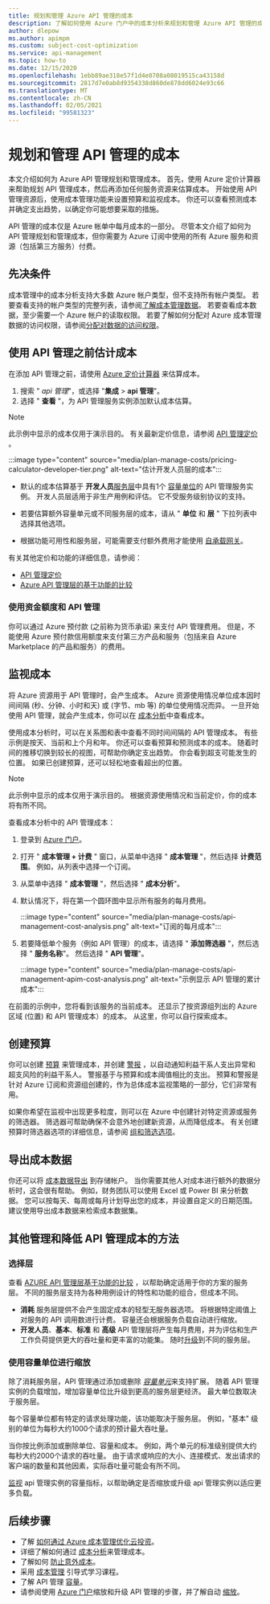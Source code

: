 ```yaml
---
title: 规划和管理 Azure API 管理的成本
description: 了解如何使用 Azure 门户中的成本分析来规划和管理 Azure API 管理的成本。
author: dlepow
ms.author: apimpm
ms.custom: subject-cost-optimization
ms.service: api-management
ms.topic: how-to
ms.date: 12/15/2020
ms.openlocfilehash: 1ebb89ae318e57f1d4e0708a08019515ca43158d
ms.sourcegitcommit: 2817d7e0ab8d9354338d860de878dd6024e93c66
ms.translationtype: MT
ms.contentlocale: zh-CN
ms.lasthandoff: 02/05/2021
ms.locfileid: "99581323"
---
```

# <a name="plan-and-manage-costs-for-api-management"></a>规划和管理 API 管理的成本

本文介绍如何为 Azure API 管理规划和管理成本。 首先，使用 Azure 定价计算器来帮助规划 API 管理成本，然后再添加任何服务资源来估算成本。 开始使用 API 管理资源后，使用成本管理功能来设置预算和监视成本。 你还可以查看预测成本并确定支出趋势，以确定你可能想要采取的措施。 

API 管理的成本仅是 Azure 帐单中每月成本的一部分。 尽管本文介绍了如何为 API 管理规划和管理成本，但你需要为 Azure 订阅中使用的所有 Azure 服务和资源（包括第三方服务）付费。

## <a name="prerequisites"></a>先决条件

成本管理中的成本分析支持大多数 Azure 帐户类型，但不支持所有帐户类型。 若要查看支持的帐户类型的完整列表，请参阅[了解成本管理数据](../cost-management-billing/costs/understand-cost-mgt-data.md?WT.mc_id=costmanagementcontent_docsacmhorizontal_-inproduct-learn)。 若要查看成本数据，至少需要一个 Azure 帐户的读取权限。 若要了解如何分配对 Azure 成本管理数据的访问权限，请参阅[分配对数据的访问权限](../cost-management-billing/costs/assign-access-acm-data.md?WT.mc_id=costmanagementcontent_docsacmhorizontal_-inproduct-learn)。

## <a name="estimate-costs-before-using-api-management"></a>使用 API 管理之前估计成本

在添加 API 管理之前，请使用 [Azure 定价计算器](https://azure.microsoft.com/pricing/calculator/) 来估算成本。 

1. 搜索 " *api 管理*"，或选择 "**集成**  >  **api 管理**"。
1. 选择 " **查看** "，为 API 管理服务实例添加默认成本估算。

> [!NOTE]
> 此示例中显示的成本仅用于演示目的。 有关最新定价信息，请参阅 [API 管理定价](https://azure.microsoft.com/pricing/details/api-management/) 。

:::image type="content" source="media/plan-manage-costs/pricing-calculator-developer-tier.png" alt-text="估计开发人员层的成本":::

* 默认的成本估算基于 **开发人员**[服务层](api-management-features.md)中具有1个 [容量单位](api-management-capacity.md)的 API 管理服务实例。 开发人员层适用于非生产用例和评估。 它不受服务级别协议的支持。

* 若要估算额外容量单元或不同服务层的成本，请从 " **单位** 和 **层** " 下拉列表中选择其他选项。

* 根据功能可用性和服务层，可能需要支付额外费用才能使用 [自承载网关](self-hosted-gateway-overview.md)。

有关其他定价和功能的详细信息，请参阅：

* [API 管理定价](https://azure.microsoft.com/pricing/details/api-management/)
* [Azure API 管理层的基于功能的比较](api-management-features.md)

### <a name="using-monetary-credit-with-api-management"></a>使用资金额度和 API 管理

你可以通过 Azure 预付款 (之前称为货币承诺) 来支付 API 管理费用。 但是，不能使用 Azure 预付款信用额度来支付第三方产品和服务（包括来自 Azure Marketplace 的产品和服务）的费用。

## <a name="monitor-costs"></a>监视成本

将 Azure 资源用于 API 管理时，会产生成本。 Azure 资源使用情况单位成本因时间间隔 (秒、分钟、小时和天) 或 (字节、mb 等) 的单位使用情况而异。 一旦开始使用 API 管理，就会产生成本，你可以在 [成本分析](../cost-management-billing/costs/quick-acm-cost-analysis.md?WT.mc_id=costmanagementcontent_docsacmhorizontal_-inproduct-learn)中查看成本。

使用成本分析时，可以在关系图和表中查看不同时间间隔的 API 管理成本。 有些示例是按天、当前和上个月和年。 你还可以查看预算和预测成本的成本。 随着时间的推移切换到较长的视图，可帮助你确定支出趋势。 你会看到超支可能发生的位置。 如果已创建预算，还可以轻松地查看超出的位置。

> [!NOTE]
> 此示例中显示的成本仅用于演示目的。 根据资源使用情况和当前定价，你的成本将有所不同。

查看成本分析中的 API 管理成本：

1. 登录到 [Azure 门户](https://azure.microsoft.com)。
1. 打开 " **成本管理 + 计费** " 窗口，从菜单中选择 " **成本管理** "，然后选择 **计费范围**。 例如，从列表中选择一个订阅。
1. 从菜单中选择 " **成本管理** "，然后选择 " **成本分析**"。
1. 默认情况下，将在第一个圆环图中显示所有服务的每月费用。 

    :::image type="content" source="media/plan-manage-costs/api-management-cost-analysis.png" alt-text="订阅的每月成本":::

1. 若要降低单个服务（例如 API 管理）的成本，请选择 " **添加筛选器** "，然后选择 " **服务名称**"。 然后选择 " **API 管理**"。

    :::image type="content" source="media/plan-manage-costs/api-management-apim-cost-analysis.png" alt-text="示例显示 API 管理的累计成本":::

在前面的示例中，您将看到该服务的当前成本。 还显示了按资源组列出的 Azure 区域 (位置) 和 API 管理成本）的成本。 从这里，你可以自行探索成本。

## <a name="create-budgets"></a>创建预算

你可以创建 [预算](../cost-management-billing/costs/tutorial-acm-create-budgets.md?WT.mc_id=costmanagementcontent_docsacmhorizontal_-inproduct-learn) 来管理成本，并创建 [警报](../cost-management-billing/costs/cost-mgt-alerts-monitor-usage-spending.md?WT.mc_id=costmanagementcontent_docsacmhorizontal_-inproduct-learn) ，以自动通知利益干系人支出异常和超支风险的利益干系人。 警报基于与预算和成本阈值相比的支出。 预算和警报是针对 Azure 订阅和资源组创建的，作为总体成本监视策略的一部分，它们非常有用。 

如果你希望在监视中出现更多粒度，则可以在 Azure 中创建针对特定资源或服务的筛选器。 筛选器可帮助确保不会意外地创建新资源，从而降低成本。 有关创建预算时筛选器选项的详细信息，请参阅 [组和筛选选项](../cost-management-billing/costs/group-filter.md?WT.mc_id=costmanagementcontent_docsacmhorizontal_-inproduct-learn)。

## <a name="export-cost-data"></a>导出成本数据

你还可以将 [成本数据导出](../cost-management-billing/costs/tutorial-export-acm-data.md?WT.mc_id=costmanagementcontent_docsacmhorizontal_-inproduct-learn) 到存储帐户。 当你需要其他人对成本进行额外的数据分析时，这会很有帮助。 例如，财务团队可以使用 Excel 或 Power BI 来分析数据。 您可以按每天、每周或每月计划导出您的成本，并设置自定义的日期范围。 建议使用导出成本数据来检索成本数据集。

## <a name="other-ways-to-manage-and-reduce-costs-for-api-management"></a>其他管理和降低 API 管理成本的方法

### <a name="choose-tier"></a>选择层

查看 [AZURE API 管理层基于功能的比较](api-management-features.md) ，以帮助确定适用于你的方案的服务层。 不同的服务层支持为各种用例设计的特性和功能的组合，但成本不同。 

* **消耗** 服务层提供不会产生固定成本的轻型无服务器选项。 将根据特定阈值上对服务的 API 调用数进行计费。 容量还会根据服务负载自动进行缩放。
* **开发人员**、**基本**、**标准** 和 **高级** API 管理层将产生每月费用，并为评估和生产工作负荷提供更大的吞吐量和更丰富的功能集。 随时[升级](upgrade-and-scale.md)到不同的服务层。

### <a name="scale-using-capacity-units"></a>使用容量单位进行缩放

除了消耗服务层，API 管理通过添加或删除 [*容量单元*](api-management-capacity.md)来支持扩展。 随着 API 管理实例的负载增加，增加容量单位比升级到更高的服务层更经济。 最大单位数取决于服务层。

每个容量单位都有特定的请求处理功能，该功能取决于服务层。 例如，"基本" 级别的单位为每秒大约1000个请求的预计最大吞吐量。 

当你按比例添加或删除单位、容量和成本。 例如，两个单元的标准级别提供大约每秒大约2000个请求的吞吐量。 由于请求或响应的大小、连接模式、发出请求的客户端的数量和其他因素，实际吞吐量可能会有所不同。

[监视](api-management-howto-use-azure-monitor.md) api 管理实例的容量指标，以帮助确定是否缩放或升级 api 管理实例以适应更多负载。

## <a name="next-steps"></a>后续步骤

- 了解 [如何通过 Azure 成本管理优化云投资](../cost-management-billing/costs/cost-mgt-best-practices.md?WT.mc_id=costmanagementcontent_docsacmhorizontal_-inproduct-learn)。
- 详细了解如何通过 [成本分析](../cost-management-billing/costs/quick-acm-cost-analysis.md?WT.mc_id=costmanagementcontent_docsacmhorizontal_-inproduct-learn)来管理成本。
- 了解如何 [防止意外成本](../cost-management-billing/cost-management-billing-overview.md?WT.mc_id=costmanagementcontent_docsacmhorizontal_-inproduct-learn)。
- 采用 [成本管理](/learn/paths/control-spending-manage-bills?WT.mc_id=costmanagementcontent_docsacmhorizontal_-inproduct-learn) 引导式学习课程。
- 了解 API 管理 [容量](api-management-capacity.md)。
- 请参阅使用 [Azure 门户](upgrade-and-scale.md)缩放和升级 API 管理的步骤，并了解自动 [缩放](api-management-howto-autoscale.md)。
